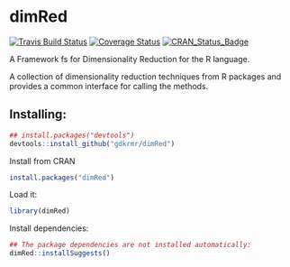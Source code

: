 # dimRed
[![Travis Build Status](https://travis-ci.org/gdkrmr/dimRed.svg?branch=master)](https://travis-ci.org/gdkrmr/dimRed) [![Coverage Status](https://img.shields.io/codecov/c/github/gdkrmr/dimRed/master.svg)](https://codecov.io/github/gdkrmr/dimRed?branch=master) [![CRAN\_Status\_Badge](http://www.r-pkg.org/badges/version/dimRed)](https://cran.r-project.org/package=dimRed)

A Framework fs for Dimensionality Reduction for the R language.

A collection of dimensionality reduction
techniques from R packages and provides a common
interface for calling the methods.

## Installing:
```R
## install.packages("devtools")
devtools::install_github("gdkrmr/dimRed")
```

Install from CRAN
```R
install.packages("dimRed")
```

Load it:
```R
library(dimRed)
```

Install dependencies:
```R
## The package dependencies are not installed automatically:
dimRed::installSuggests()
```

